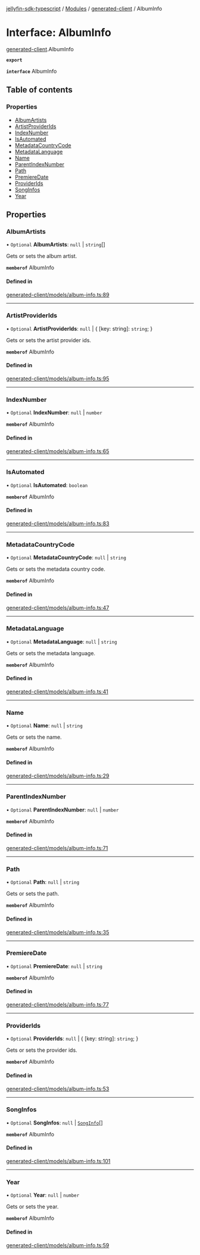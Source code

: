[jellyfin-sdk-typescript](../README.md) / [Modules](../modules.md) / [generated-client](../modules/generated_client.md) / AlbumInfo

# Interface: AlbumInfo

[generated-client](../modules/generated_client.md).AlbumInfo

**`export`**

**`interface`** AlbumInfo

## Table of contents

### Properties

- [AlbumArtists](generated_client.AlbumInfo.md#albumartists)
- [ArtistProviderIds](generated_client.AlbumInfo.md#artistproviderids)
- [IndexNumber](generated_client.AlbumInfo.md#indexnumber)
- [IsAutomated](generated_client.AlbumInfo.md#isautomated)
- [MetadataCountryCode](generated_client.AlbumInfo.md#metadatacountrycode)
- [MetadataLanguage](generated_client.AlbumInfo.md#metadatalanguage)
- [Name](generated_client.AlbumInfo.md#name)
- [ParentIndexNumber](generated_client.AlbumInfo.md#parentindexnumber)
- [Path](generated_client.AlbumInfo.md#path)
- [PremiereDate](generated_client.AlbumInfo.md#premieredate)
- [ProviderIds](generated_client.AlbumInfo.md#providerids)
- [SongInfos](generated_client.AlbumInfo.md#songinfos)
- [Year](generated_client.AlbumInfo.md#year)

## Properties

### AlbumArtists

• `Optional` **AlbumArtists**: ``null`` \| `string`[]

Gets or sets the album artist.

**`memberof`** AlbumInfo

#### Defined in

[generated-client/models/album-info.ts:89](https://github.com/thornbill/jellyfin-sdk-typescript/blob/e430881/src/generated-client/models/album-info.ts#L89)

___

### ArtistProviderIds

• `Optional` **ArtistProviderIds**: ``null`` \| { [key: string]: `string`;  }

Gets or sets the artist provider ids.

**`memberof`** AlbumInfo

#### Defined in

[generated-client/models/album-info.ts:95](https://github.com/thornbill/jellyfin-sdk-typescript/blob/e430881/src/generated-client/models/album-info.ts#L95)

___

### IndexNumber

• `Optional` **IndexNumber**: ``null`` \| `number`

**`memberof`** AlbumInfo

#### Defined in

[generated-client/models/album-info.ts:65](https://github.com/thornbill/jellyfin-sdk-typescript/blob/e430881/src/generated-client/models/album-info.ts#L65)

___

### IsAutomated

• `Optional` **IsAutomated**: `boolean`

**`memberof`** AlbumInfo

#### Defined in

[generated-client/models/album-info.ts:83](https://github.com/thornbill/jellyfin-sdk-typescript/blob/e430881/src/generated-client/models/album-info.ts#L83)

___

### MetadataCountryCode

• `Optional` **MetadataCountryCode**: ``null`` \| `string`

Gets or sets the metadata country code.

**`memberof`** AlbumInfo

#### Defined in

[generated-client/models/album-info.ts:47](https://github.com/thornbill/jellyfin-sdk-typescript/blob/e430881/src/generated-client/models/album-info.ts#L47)

___

### MetadataLanguage

• `Optional` **MetadataLanguage**: ``null`` \| `string`

Gets or sets the metadata language.

**`memberof`** AlbumInfo

#### Defined in

[generated-client/models/album-info.ts:41](https://github.com/thornbill/jellyfin-sdk-typescript/blob/e430881/src/generated-client/models/album-info.ts#L41)

___

### Name

• `Optional` **Name**: ``null`` \| `string`

Gets or sets the name.

**`memberof`** AlbumInfo

#### Defined in

[generated-client/models/album-info.ts:29](https://github.com/thornbill/jellyfin-sdk-typescript/blob/e430881/src/generated-client/models/album-info.ts#L29)

___

### ParentIndexNumber

• `Optional` **ParentIndexNumber**: ``null`` \| `number`

**`memberof`** AlbumInfo

#### Defined in

[generated-client/models/album-info.ts:71](https://github.com/thornbill/jellyfin-sdk-typescript/blob/e430881/src/generated-client/models/album-info.ts#L71)

___

### Path

• `Optional` **Path**: ``null`` \| `string`

Gets or sets the path.

**`memberof`** AlbumInfo

#### Defined in

[generated-client/models/album-info.ts:35](https://github.com/thornbill/jellyfin-sdk-typescript/blob/e430881/src/generated-client/models/album-info.ts#L35)

___

### PremiereDate

• `Optional` **PremiereDate**: ``null`` \| `string`

**`memberof`** AlbumInfo

#### Defined in

[generated-client/models/album-info.ts:77](https://github.com/thornbill/jellyfin-sdk-typescript/blob/e430881/src/generated-client/models/album-info.ts#L77)

___

### ProviderIds

• `Optional` **ProviderIds**: ``null`` \| { [key: string]: `string`;  }

Gets or sets the provider ids.

**`memberof`** AlbumInfo

#### Defined in

[generated-client/models/album-info.ts:53](https://github.com/thornbill/jellyfin-sdk-typescript/blob/e430881/src/generated-client/models/album-info.ts#L53)

___

### SongInfos

• `Optional` **SongInfos**: ``null`` \| [`SongInfo`](generated_client.SongInfo.md)[]

**`memberof`** AlbumInfo

#### Defined in

[generated-client/models/album-info.ts:101](https://github.com/thornbill/jellyfin-sdk-typescript/blob/e430881/src/generated-client/models/album-info.ts#L101)

___

### Year

• `Optional` **Year**: ``null`` \| `number`

Gets or sets the year.

**`memberof`** AlbumInfo

#### Defined in

[generated-client/models/album-info.ts:59](https://github.com/thornbill/jellyfin-sdk-typescript/blob/e430881/src/generated-client/models/album-info.ts#L59)
